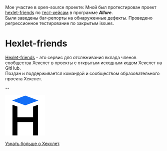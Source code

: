 Мое участие в open-source проекте:
Мной был протестирован проект [hexlet-friends](https://friends.hexlet.io/) по [тест-кейсам](https://github.com/julia-ju25/testing_hexlet_friends/blob/main/test-cases.pdf) в программе ***Allure***.   
Были заведены баг-репорты на обнаруженные дефекты.
Проведено регрессионное тестирование по закрытым issues. 

# Hexlet-friends
[Hexlet-friends](https://friends.hexlet.io/) - это сервис для отслеживания вклада членов сообщества Хекслет в проекты с открытым исходным кодом Хекслет на GitHub.  
Поздан и поддерживается командой и сообществом образовательного проекта Хекслет. 

-- 

[![Hexlet Ltd. logo](https://raw.githubusercontent.com/Hexlet/assets/master/images/hexlet_logo128.png)](https://hexlet.io/pages/about?utm_source=github&utm_medium=link&utm_campaign=hexlet-friends)

[Узнать больше о Хекслет](https://hexlet.io/pages/about?utm_source=github&utm_medium=link&utm_campaign=hexlet-friends).
